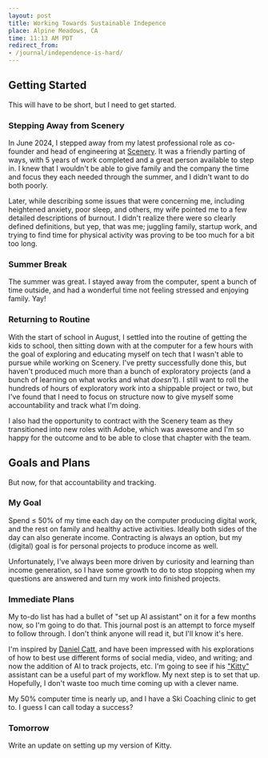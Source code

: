 ```yaml
---
layout: post
title: Working Towards Sustainable Indepence
place: Alpine Meadows, CA
time: 11:13 AM PDT
redirect_from:
- /journal/independence-is-hard/
---
```


## Getting Started

This will have to be short, but I need to get started.

### Stepping Away from Scenery

In June 2024, I stepped away from my latest professional role as co-founder and head of engineering at [Scenery](https://scenery.video). It was a friendly parting of ways, with 5 years of work completed and a great person available to step in. I knew that I wouldn't be able to give family and the company the time and focus they each needed through the summer, and I didn't want to do both poorly.

Later, while describing some issues that were concerning me, including heightened anxiety, poor sleep, and others, my wife pointed me to a few detailed descriptions of burnout. I didn't realize there were so clearly defined definitions, but yep, that was me; juggling family, startup work, and trying to find time for physical activity was proving to be too much for a bit too long.

### Summer Break

The summer was great. I stayed away from the computer, spent a bunch of time outside, and had a wonderful time not feeling stressed and enjoying family. Yay!

### Returning to Routine

With the start of school in August, I settled into the routine of getting the kids to school, then sitting down with at the computer for a few hours with the goal of exploring and educating myself on tech that I wasn't able to pursue while working on Scenery. I've pretty successfully done this, but haven't produced much more than a bunch of exploratory projects (and a bunch of learning on what works and what _doesn't_). I still want to roll the hundreds of hours of exploratory work into a shippable project or two, but I've found that I need to focus on structure now to give myself some accountability and track what I'm doing.

I also had the opportunity to contract with the Scenery team as they transitioned into new roles with Adobe, which was awesome and I'm so happy for the outcome and to be able to close that chapter with the team.

## Goals and Plans

But now, for that accountability and tracking.

### My Goal
Spend ≤ 50% of my time each day on the computer producing digital work, and the rest on family and healthy active activities. Ideally both sides of the day can also generate income. Contracting is always an option, but my (digital) goal is for personal projects to produce income as well.

Unfortunately, I've always been more driven by curiosity and learning than income generation, so I have some growth to do to stop stopping when my questions are answered and turn my work into finished projects.

### Immediate Plans

My to-do list has had a bullet of "set up AI assistant" on it for a few months now, so I'm going to do that. This journal post is an attempt to force myself to follow through. I don't think anyone will read it, but I'll know it's here.

I'm inspired by [Daniel Catt](https://revdancatt.com), and have been impressed with his explorations of how to best use different forms of social media, video, and writing; and now the addition of AI to track projects, etc. I'm going to see if his ["Kitty"](https://revdancatt.com/kitty/) assistant can be a useful part of my workflow. My next step is to set that up. Hopefully, I don't waste too much time coming up with a clever name.

My 50% computer time is nearly up, and I have a Ski Coaching clinic to get to. I guess I can call today a success?

### Tomorrow
Write an update on setting up my version of Kitty.